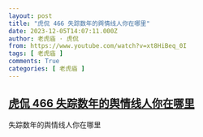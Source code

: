 ```yaml
---
layout: post
title: "虎侃 466 失踪数年的舆情线人你在哪里"
date: 2023-12-05T14:07:11.000Z
author: 老虎庙 · 虎侃
from: https://www.youtube.com/watch?v=xt8HiBeq_0I
tags: [ 老虎庙 ]
comments: True
categories: [ 老虎庙 ]
---
```

<!--1701785231000-->
[虎侃 466 失踪数年的舆情线人你在哪里](https://www.youtube.com/watch?v=xt8HiBeq_0I)
------

<div>
失踪数年的舆情线人你在哪里
</div>
